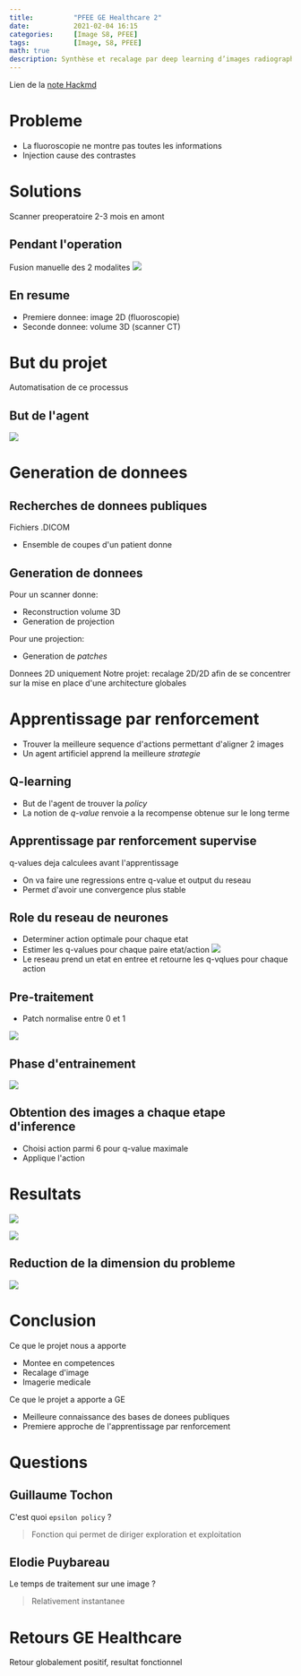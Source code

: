 ```yaml
---
title:          "PFEE GE Healthcare 2"
date:           2021-02-04 16:15
categories:     [Image S8, PFEE]
tags:           [Image, S8, PFEE]
math: true
description: Synthèse et recalage par deep learning d’images radiographiques de l’abdomen et du thorax.
---
```

Lien de la [note Hackmd](https://hackmd.io/@lemasymasa/ByQTRFKg_)

# Probleme
* La fluoroscopie ne montre pas toutes les informations
* Injection cause des contrastes

# Solutions
Scanner preoperatoire 2-3 mois en amont

## Pendant l'operation
Fusion manuelle des 2 modalites
![](https://i.imgur.com/ppzMEj1.png)

## En resume
* Premiere donnee: image 2D (fluoroscopie)
* Seconde donnee: volume 3D (scanner CT)

# But du projet 
Automatisation de ce processus

## But de l'agent
![](https://i.imgur.com/WgbpGSh.png)

# Generation de donnees
## Recherches de donnees publiques
Fichiers .DICOM
* Ensemble de coupes d'un patient donne

## Generation de donnees
Pour un scanner donne:
* Reconstruction volume 3D
* Generation de projection

Pour une projection:
* Generation de *patches*

Donnees 2D uniquement
Notre projet: recalage 2D/2D afin de se concentrer sur la mise en place d'une architecture globales

# Apprentissage par renforcement
* Trouver la meilleure sequence d'actions permettant d'aligner 2 images
* Un agent artificiel apprend la meilleure *strategie*

## Q-learning
* But de l'agent de trouver la *policy*
* La notion de *q-value* renvoie a la recompense obtenue sur le long terme

## Apprentissage par renforcement supervise
q-values deja calculees avant l'apprentissage
* On va faire une regressions entre q-value et output du reseau
* Permet d'avoir une convergence plus stable

## Role du reseau de neurones
* Determiner action optimale pour chaque etat
* Estimer les q-values pour chaque paire etat/action
![](https://i.imgur.com/zmoF2MA.png)
* Le reseau prend un etat en entree et retourne les q-vqlues pour chaque action

## Pre-traitement
* Patch normalise entre 0 et 1

![](https://i.imgur.com/WtRNDm5.png)

## Phase d'entrainement
![](https://i.imgur.com/Bq8dOV8.png)

## Obtention des images a chaque etape d'inference
* Choisi action parmi 6 pour q-value maximale
* Applique l'action

# Resultats
![](https://i.imgur.com/NZ0WcGG.png)

![](https://i.imgur.com/KB5VlPV.png)

## Reduction de la dimension du probleme
![](https://i.imgur.com/2xLtkkE.png)

# Conclusion
Ce que le projet nous a apporte
* Montee en competences
* Recalage d'image
* Imagerie medicale

Ce que le projet a apporte a GE
* Meilleure connaissance des bases de donees publiques
* Premiere approche de l'apprentissage par renforcement

# Questions
## Guillaume Tochon
C'est quoi `epsilon policy` ?
> Fonction qui permet de diriger exploration et exploitation

## Elodie Puybareau
Le temps de traitement sur une image ?
> Relativement instantanee

# Retours GE Healthcare
Retour globalement positif, resultat fonctionnel